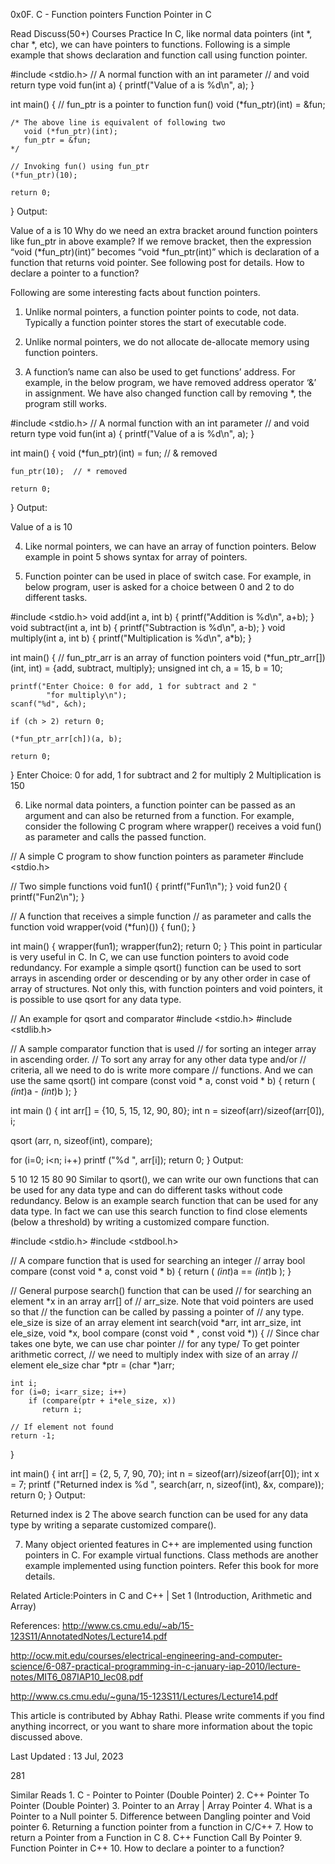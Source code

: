 0x0F. C - Function pointers
Function Pointer in C

Read
Discuss(50+)
Courses
Practice
In C, like normal data pointers (int *, char *, etc), we can have pointers to functions. Following is a simple example that shows declaration and function call using function pointer.

#include <stdio.h>
// A normal function with an int parameter
// and void return type
void fun(int a)
{
    printf("Value of a is %d\n", a);
}
  
int main()
{
    // fun_ptr is a pointer to function fun() 
    void (*fun_ptr)(int) = &fun;
  
    /* The above line is equivalent of following two
       void (*fun_ptr)(int);
       fun_ptr = &fun; 
    */
  
    // Invoking fun() using fun_ptr
    (*fun_ptr)(10);
  
    return 0;
}
Output:

Value of a is 10
Why do we need an extra bracket around function pointers like fun_ptr in above example?
If we remove bracket, then the expression “void (*fun_ptr)(int)” becomes “void *fun_ptr(int)” which is declaration of a function that returns void pointer. See following post for details.
How to declare a pointer to a function?

Following are some interesting facts about function pointers.

 
1) Unlike normal pointers, a function pointer points to code, not data. Typically a function pointer stores the start of executable code.



2) Unlike normal pointers, we do not allocate de-allocate memory using function pointers.

 
3) A function’s name can also be used to get functions’ address. For example, in the below program, we have removed address operator ‘&’ in assignment. We have also changed function call by removing *, the program still works.

#include <stdio.h>
// A normal function with an int parameter
// and void return type
void fun(int a)
{
    printf("Value of a is %d\n", a);
}
  
int main()
{ 
    void (*fun_ptr)(int) = fun;  // & removed
  
    fun_ptr(10);  // * removed
  
    return 0;
}
Output:

Value of a is 10
 
4) Like normal pointers, we can have an array of function pointers. Below example in point 5 shows syntax for array of pointers.

 
5) Function pointer can be used in place of switch case. For example, in below program, user is asked for a choice between 0 and 2 to do different tasks.

#include <stdio.h>
void add(int a, int b)
{
    printf("Addition is %d\n", a+b);
}
void subtract(int a, int b)
{
    printf("Subtraction is %d\n", a-b);
}
void multiply(int a, int b)
{
    printf("Multiplication is %d\n", a*b);
}
  
int main()
{
    // fun_ptr_arr is an array of function pointers
    void (*fun_ptr_arr[])(int, int) = {add, subtract, multiply};
    unsigned int ch, a = 15, b = 10;
  
    printf("Enter Choice: 0 for add, 1 for subtract and 2 "
            "for multiply\n");
    scanf("%d", &ch);
  
    if (ch > 2) return 0;
  
    (*fun_ptr_arr[ch])(a, b);
  
    return 0;
}
Enter Choice: 0 for add, 1 for subtract and 2 for multiply
2
Multiplication is 150 
 
6) Like normal data pointers, a function pointer can be passed as an argument and can also be returned from a function.
For example, consider the following C program where wrapper() receives a void fun() as parameter and calls the passed function.

// A simple C program to show function pointers as parameter
#include <stdio.h>
  
// Two simple functions
void fun1() { printf("Fun1\n"); }
void fun2() { printf("Fun2\n"); }
  
// A function that receives a simple function
// as parameter and calls the function
void wrapper(void (*fun)())
{
    fun();
}
  
int main()
{
    wrapper(fun1);
    wrapper(fun2);
    return 0;
}
This point in particular is very useful in C. In C, we can use function pointers to avoid code redundancy. For example a simple qsort() function can be used to sort arrays in ascending order or descending or by any other order in case of array of structures. Not only this, with function pointers and void pointers, it is possible to use qsort for any data type.

// An example for qsort and comparator
#include <stdio.h>
#include <stdlib.h>
  
// A sample comparator function that is used
// for sorting an integer array in ascending order.
// To sort any array for any other data type and/or
// criteria, all we need to do is write more compare
// functions.  And we can use the same qsort()
int compare (const void * a, const void * b)
{
  return ( *(int*)a - *(int*)b );
}
  
int main ()
{
  int arr[] = {10, 5, 15, 12, 90, 80};
  int n = sizeof(arr)/sizeof(arr[0]), i;
  
  qsort (arr, n, sizeof(int), compare);
  
  for (i=0; i<n; i++)
     printf ("%d ", arr[i]);
  return 0;
}
Output:

5 10 12 15 80 90
Similar to qsort(), we can write our own functions that can be used for any data type and can do different tasks without code redundancy. Below is an example search function that can be used for any data type. In fact we can use this search function to find close elements (below a threshold) by writing a customized compare function.

#include <stdio.h>
#include <stdbool.h>
  
// A compare function that is used for searching an integer
// array
bool compare (const void * a, const void * b)
{
  return ( *(int*)a == *(int*)b );
}
  
// General purpose search() function that can be used
// for searching an element *x in an array arr[] of
// arr_size. Note that void pointers are used so that
// the function can be called by passing a pointer of
// any type.  ele_size is size of an array element
int search(void *arr, int arr_size, int ele_size, void *x,
           bool compare (const void * , const void *))
{
    // Since char takes one byte, we can use char pointer
    // for any type/ To get pointer arithmetic correct,
    // we need to multiply index with size of an array
    // element ele_size
    char *ptr = (char *)arr;
  
    int i;
    for (i=0; i<arr_size; i++)
        if (compare(ptr + i*ele_size, x))
           return i;
  
    // If element not found
    return -1;
}
  
int main()
{
    int arr[] = {2, 5, 7, 90, 70};
    int n = sizeof(arr)/sizeof(arr[0]);
    int x = 7;
    printf ("Returned index is %d ", search(arr, n,
                               sizeof(int), &x, compare));
    return 0;
}
Output:

Returned index is 2
The above search function can be used for any data type by writing a separate customized compare().

 
7) Many object oriented features in C++ are implemented using function pointers in C. For example virtual functions. Class methods are another example implemented using function pointers. Refer this book for more details.

Related Article:Pointers in C and C++ | Set 1 (Introduction, Arithmetic and Array)

References:
http://www.cs.cmu.edu/~ab/15-123S11/AnnotatedNotes/Lecture14.pdf

http://ocw.mit.edu/courses/electrical-engineering-and-computer-science/6-087-practical-programming-in-c-january-iap-2010/lecture-notes/MIT6_087IAP10_lec08.pdf

http://www.cs.cmu.edu/~guna/15-123S11/Lectures/Lecture14.pdf

This article is contributed by Abhay Rathi. Please write comments if you find anything incorrect, or you want to share more information about the topic discussed above.


Last Updated : 13 Jul, 2023

281

Similar Reads
1.
C - Pointer to Pointer (Double Pointer)
2.
C++ Pointer To Pointer (Double Pointer)
3.
Pointer to an Array | Array Pointer
4.
What is a Pointer to a Null pointer
5.
Difference between Dangling pointer and Void pointer
6.
Returning a function pointer from a function in C/C++
7.
How to return a Pointer from a Function in C
8.
C++ Function Call By Pointer
9.
Function Pointer in C++
10.
How to declare a pointer to a function?
